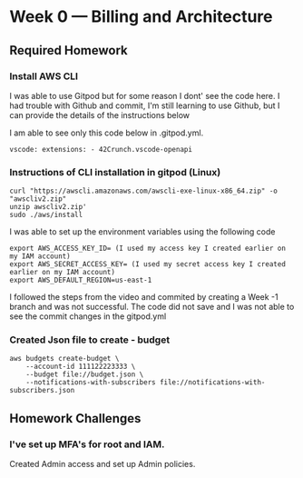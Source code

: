 # Week 0 — Billing and Architecture

## Required Homework

### Install AWS CLI

I was able to use Gitpod but for some reason I dont' see the code here. I had trouble with Github and commit, I'm still learning to use Github, but I can provide the details of the instructions below

I am able to see only this code below in .gitpod.yml.

`vscode:
  extensions:
    - 42Crunch.vscode-openapi`

### Instructions of CLI installation in gitpod (Linux)

```
curl "https://awscli.amazonaws.com/awscli-exe-linux-x86_64.zip" -o "awscliv2.zip"
unzip awscliv2.zip'
sudo ./aws/install

```

I was able to set up the environment variables using the following code 

```
export AWS_ACCESS_KEY_ID= (I used my access key I created earlier on my IAM account)
export AWS_SECRET_ACCESS_KEY= (I used my secret access key I created earlier on my IAM account)
export AWS_DEFAULT_REGION=us-east-1

```
I followed the steps from the video and commited by creating a Week -1 branch and was not successful. The code did not save and I was not able to see the commit changes in the gitpod.yml


### Created Json file to create - budget

```
aws budgets create-budget \
    --account-id 111122223333 \
    --budget file://budget.json \
    --notifications-with-subscribers file://notifications-with-subscribers.json
```


## Homework Challenges

### I've set up MFA's for root and IAM. 
Created Admin access and set up Admin policies. 

